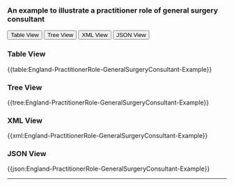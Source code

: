 ### An example to illustrate a practitioner role of general surgery consultant


<div class="tab">
 <button class="tablinks active" onclick="openTab(event, 'Table View')">Table View</button>
 <button class="tablinks" onclick="openTab(event, 'Tree View')">Tree View</button>
  <button class="tablinks" onclick="openTab(event, 'XML View')">XML View</button>
  <button class="tablinks" onclick="openTab(event, 'JSON View')">JSON View</button>
</div>

<div id="Table View" class="tabcontent" style="display:block">
  <h3>Table View</h3>
{{table:England-PractitionerRole-GeneralSurgeryConsultant-Example}}
</div>
<div id="Tree View" class="tabcontent">
  <h3>Tree View</h3>
{{tree:England-PractitionerRole-GeneralSurgeryConsultant-Example}}
</div>
<div id="XML View" class="tabcontent">
  <h3>XML View</h3>
{{xml:England-PractitionerRole-GeneralSurgeryConsultant-Example}}
</div>
<div id="JSON View" class="tabcontent">
  <h3>JSON View</h3>
{{json:England-PractitionerRole-GeneralSurgeryConsultant-Example}}
</div>

---